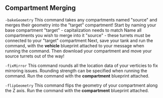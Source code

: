 ## Compartment Merging

```-bakeGeometry```
This command takes any compartments named "source" and merges their geometry into the "target" compartment!
Start by naming your base compartment "target" - capitalization needs to match
Name all compartments you wish to merge into it "source" - these turrets must be connected to your "target" compartment
Next, save your tank and run the command, with the **vehicle** blueprint attached to your message when running the command.
Then download your compartment and move your source turrets out of the way!

```-fixMirror```
This command rounds all the location data of your verticies to fix mirroring issues.  Rounding strength can be specified when running the command.
Run the command with the **compartment** blueprint attached.

```-flipGeometry```
This command flips the geometry of your compartment along the Z axis.
Run the command with the **compartment** blueprint attached.